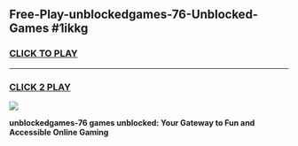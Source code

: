 
## Free-Play-unblockedgames-76-Unblocked-Games #1ikkg
<h3>
<a href="https://news.freeplayer.one?title=unblockedgames-76&ref=8M">CLICK TO PLAY</a></h3>
<hr>

<h3>
<a href="https://news.freeplayer.one?title=unblockedgames-76&ref=8M">CLICK 2 PLAY</a>
  
</h3>

<a href="https://news.freeplayer.one?title=unblockedgames-76&ref=8M"><img src="https://clearcache.store/games.png"></a>


**unblockedgames-76 games unblocked: Your Gateway to Fun and Accessible Online Gaming**
